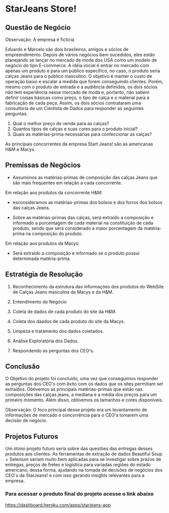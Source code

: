 # StarJeans Store!

## Questão de Negócio

Observação: A empresa é fictícia

Eduardo e Marcelo são dois brasileiros, amigos e sócios de empreendimento. Depois de vários negócios bem sucedidos, eles estão planejando se lançar no mercado de moda dos USA como um modelo de negócio do tipo E-commerce. A idéia inicial é entrar no mercado com apenas um produto e para um público específico, no caso, o produto seria calças Jeans para o público masculino. O objetivo é manter o custo de operação baixo e escalar a medida que forem conseguindo clientes. Porém, mesmo com o produto de entrada e a audiência definidos, os dois sócios não tem experiência nesse mercado de moda e, portanto, não sabem definir coisas básicas como preço, o tipo de calça e o material para a fabricação de cada peça. Assim, os dois sócios contrataram uma consultoria de um Cientista de Dados para responder as seguintes perguntas:

1. Qual o melhor preço de venda para as calças?
2. Quantos tipos de calças e suas cores para o produto inicial?
3. Quais as matérias-prima necessárias para confeccionar as calças?

As principais concorrentes da empresa Start Jeans! são as americanas H&M e Macys.

## Premissas de Negócios

- Assumimos as matérias-primas de composição das calças Jeans que são mais frequentes em relação a cada concorrente.

Em relação aos produtos da concorrente H&M:

- esconsideramos as matérias-primas dos bolsos e dos forros dos bolsos das calças Jeans.

- Sobre as matérias-primas das calças, será extraído a composição e informado a porcentagem de cada material na constituição de cada produto, sendo que será considerado a maior porcentagem da matéria-prima na composição do produto.

Em relação aos produtos da Macys:

- Será extraído a composição e informado se o produto possui determinada matéria-prima.

## Estratégia de Resolução

1. Reconhecimento da estrutura das informações dos produtos do WebSite de Calças Jeans masculina da Macys e da H&M.

2. Entendimento do Negócio

3. Coleta de dados de cada produto do site da H&M.

4. Coleta dos daados de cada produto do site da Macys.

5. Limpeza e tratamento dos dados coletados.

6. Análise Exploratória dos Dados.

7. Respondendo as perguntas dos CEO's.

## Conclusão

O Objetivo do projeto foi concluído, uma vez que conseguimos responder as perguntas dos CEO's com êxito com os dados que os sites permitiam ser extraídos. Obtivemos as principais matérias-primas que estão nas composições das calças jeans, a mediana e a média dos preços para um primeiro momento. Além disso, obtivemos os tamanhos e cores disponíveis.

Observação: O foco principal desse projeto era um levantamento de informações de mercado e concorrência para o CEO's tomarem uma decisão de negócio.

## Projetos Futuros

Um ótimo projeto futuro seria sobre das questões das entregas desses produtos aos clientes. As ferramentas de extração de dados Beautiful Soup + Selenium seriam muito bem aplicadas para se investigar sobre prazos de entregas, preços de fretes e logística para variadas regiões do estado americano, dessa forma, ajudando na tomada de decisões de negócios dos CEO´s da StarJeans! e com isso gerando insights relevantes para a empresa.



### Para acessar o produto final do projeto acesse o link abaixo
https://dashboard.heroku.com/apps/starjeans-app

